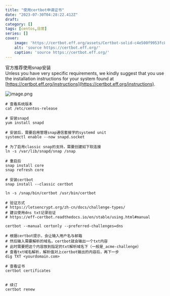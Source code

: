 ```yaml
---
title: "使用certbot申请证书"
date: "2023-07-30T04:28:22.412Z"
draft: 
category: [] 
tags: [centos,日常]
series: []
cover: 
    image: 'https://certbot.eff.org/assets/Certbot-solid-c4e500f9953fc8ee1d38cb0b22778163602a82cb2b39a5bc89211315c5c877c9.svg'
    alt: 'source https://certbot.eff.org/'
    caption: 'source https://certbot.eff.org/'
---
```

官方推荐使用snap安装  
Unless you have very specific requirements, we kindly suggest that you use the installation instructions for your system found at  [https://certbot.eff.org/instructions](https://certbot.eff.org/instructions).    

![image.png](https://image.jysgdyc.top:443/blog/20230730124707.png)  

```shell
# 查看系统版本
cat /etc/centos-release

# 安装snapd
yum install snapd

# 安装后，需要启用管理snap通信套接字的systemd unit
systemctl enable --now snapd.socket

# 为了启用classic snap的支持，需要创建如下软连接
ln -s /var/lib/snapd/snap /snap

# 重启后
snap install core
snap refresh core

# 安装certbot
snap install --classic certbot

ln -s /snap/bin/certbot /usr/bin/certbot

# 验证方式
# https://letsencrypt.org/zh-cn/docs/challenge-types/
# 建议使用dns txt记录验证
# https://eff-certbot.readthedocs.io/en/stable/using.html#manual

certbot --manual certonly --preferred-challenges=dns

# 根据certbot提示，会让输入用户名与邮箱
# 然后输入需要解析的域名，certbot就会输出一个txt内容
# 此时需要把这个内容放到指定的txt解析域名下（一般是_acme-challenge）
# 查看txt域名解析，解析值对上certbot输出的内容后，再下一步
dig TXT <yourdomain.com>

# 查看证书
certbot certificates


# 续订
certbot renew


```

